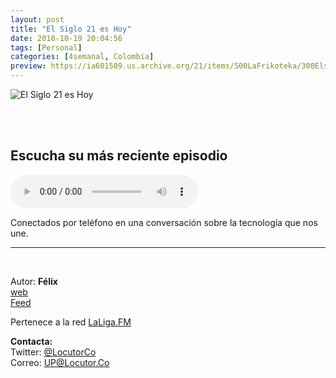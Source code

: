 ```yaml
---
layout: post
title: "El Siglo 21 es Hoy"
date: 2018-10-19 20:04:56
tags: [Personal]
categories: [4semanal, Colombia]
preview: https://ia601509.us.archive.org/21/items/500LaFrikoteka/300Elsiglo21eshoy2017-FlixRiao.jpg
---
```


![El Siglo 21 es Hoy](https://ia601509.us.archive.org/21/items/500LaFrikoteka/500Elsiglo21eshoy2017-FlixRiao.jpg)

<br/>
<br/>

## Escucha su más reciente episodio

<!--reproductor-feed=http://feeds.feedburner.com/siglo21-->
<!--reproductor-start-->
<audio id="audio" preload="auto" controls="" src="http://feedproxy.google.com/~r/siglo21/~5/vEPyD8KDaOU/aran_as_de_youtube.mp3"></audio>
<!--reproductor-end-->

Conectados por teléfono en una conversación sobre la tecnología que nos une.

_ _ _

<br>

Autor: **Félix**  
[web](https://www.elsiglo21eshoy.com/)  
[Feed](http://feeds.feedburner.com/siglo21)  


Pertenece a la red [LaLiga.FM](https://audioboom.com/channel/laliga-fm)  


**Contacta:**  
Twitter: [@LocutorCo](https://twitter.com/LocutorCo)  
Correo: [UP@Locutor.Co](mailto:UP@Locutor.Co)  

